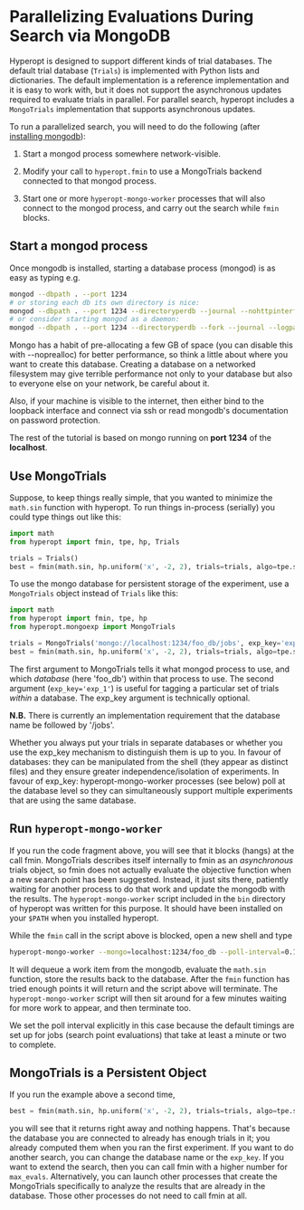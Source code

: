 # Parallelizing Evaluations During Search via MongoDB

Hyperopt is designed to support different kinds of trial databases.
The default trial database (`Trials`) is implemented with Python lists and dictionaries.
The default implementation is a reference implementation and it is easy to work with,
but it does not support the asynchronous updates required to evaluate trials in parallel.
For parallel search, hyperopt includes a `MongoTrials` implementation that supports asynchronous updates.

To run a parallelized search, you will need to do the following (after [installing mongodb](Installation-Notes)):

1. Start a mongod process somewhere network-visible.

2. Modify your call to `hyperopt.fmin` to use a MongoTrials backend connected to that mongod process.

3. Start one or more `hyperopt-mongo-worker` processes that will also connect to the mongod process,
    and carry out the search while `fmin` blocks.

## Start a mongod process

Once mongodb is installed, starting a database process (mongod) is as easy as typing e.g.

```bash
mongod --dbpath . --port 1234
# or storing each db its own directory is nice:
mongod --dbpath . --port 1234 --directoryperdb --journal --nohttpinterface
# or consider starting mongod as a daemon:
mongod --dbpath . --port 1234 --directoryperdb --fork --journal --logpath log.log --nohttpinterface
```

Mongo has a habit of pre-allocating a few GB of space (you can disable this with --noprealloc) for better performance, so think a little about where you want to create this database.
Creating a database on a networked filesystem may give terrible performance not only to your database but also to everyone else on your network, be careful about it.

Also, if your machine is visible to the internet, then either bind to the loopback interface and connect via ssh or read mongodb's documentation on password protection.

The rest of the tutorial is based on mongo running on **port 1234** of the **localhost**.

## Use MongoTrials

Suppose, to keep things really simple, that you wanted to minimize the `math.sin` function with hyperopt.
To run things in-process (serially) you could type things out like this:

```python
import math
from hyperopt import fmin, tpe, hp, Trials

trials = Trials()
best = fmin(math.sin, hp.uniform('x', -2, 2), trials=trials, algo=tpe.suggest, max_evals=10)
```

To use the mongo database for persistent storage of the experiment, use a `MongoTrials` object instead of `Trials` like this:

```python
import math
from hyperopt import fmin, tpe, hp
from hyperopt.mongoexp import MongoTrials

trials = MongoTrials('mongo://localhost:1234/foo_db/jobs', exp_key='exp1')
best = fmin(math.sin, hp.uniform('x', -2, 2), trials=trials, algo=tpe.suggest, max_evals=10)
```

The first argument to MongoTrials tells it what mongod process to use, and which *database* (here 'foo_db') within that process to use.
The second argument (`exp_key='exp_1'`) is useful for tagging a particular set of trials *within* a database.
The exp_key argument is technically optional.

**N.B.** There is currently an implementation requirement that the database name be followed by '/jobs'.

Whether you always put your trials in separate databases or whether you use the exp_key mechanism to distinguish them is up to you.
In favour of databases: they can be manipulated from the shell (they appear as distinct files) and they ensure greater independence/isolation of experiments.
In favour of exp_key: hyperopt-mongo-worker processes (see below) poll at the database level so they can simultaneously support multiple experiments that are using the same database.

## Run `hyperopt-mongo-worker`

If you run the code fragment above, you will see that it blocks (hangs) at the call fmin.
MongoTrials describes itself internally to fmin as an *asynchronous* trials object, so fmin
does not actually evaluate the objective function when a new search point has been suggested.
Instead, it just sits there, patiently waiting for another process to do that work and update the mongodb with the results.
The `hyperopt-mongo-worker` script included in the `bin` directory of hyperopt was written for this purpose.
It should have been installed on your `$PATH` when you installed hyperopt.

While the `fmin` call in the script above is blocked, open a new shell and type

```bash
hyperopt-mongo-worker --mongo=localhost:1234/foo_db --poll-interval=0.1
```

It will dequeue a work item from the mongodb, evaluate the `math.sin` function, store the results back to the database.
After the `fmin` function has tried enough points it will return and the script above will terminate.
The `hyperopt-mongo-worker` script will then sit around for a few minutes waiting for more work to appear, and then terminate too.

We set the poll interval explicitly in this case because the default timings are set up for jobs (search point evaluations) that take at least a minute or two to complete.

## MongoTrials is a Persistent Object

If you run the example above a second time,

```python
best = fmin(math.sin, hp.uniform('x', -2, 2), trials=trials, algo=tpe.suggest, max_evals=10)
```

you will see that it returns right away and nothing happens.
That's because the database you are connected to already has enough trials in it; you already computed them when you ran the first experiment.
If you want to do another search, you can change the database name or the `exp_key`.
If you want to extend the search, then you can call fmin with a higher number for `max_evals`.
Alternatively, you can launch other processes that create the MongoTrials specifically to analyze the results that are already in the database. Those other processes do not need to call fmin at all.
